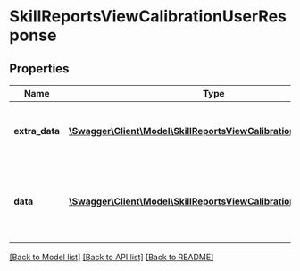 # SkillReportsViewCalibrationUserResponse

## Properties
Name | Type | Description | Notes
------------ | ------------- | ------------- | -------------
**extra_data** | [**\Swagger\Client\Model\SkillReportsViewCalibrationUserExtraData**](SkillReportsViewCalibrationUserExtraData.md) | Extra data, that are not part of the items list go here | 
**data** | [**\Swagger\Client\Model\SkillReportsViewCalibrationUserData**](SkillReportsViewCalibrationUserData.md) | Response success or failure to find manager calibration users list | 

[[Back to Model list]](../README.md#documentation-for-models) [[Back to API list]](../README.md#documentation-for-api-endpoints) [[Back to README]](../README.md)


